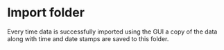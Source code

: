 # Import folder
Every time data is successfully imported using the GUI a copy of the
data along with time and date stamps are saved to this folder.
